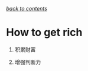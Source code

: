 [*back to contents*](https://github.com/Ged-Field/beliefs)<br>

# How to get rich 

1. 积累财富

2. 增强判断力
